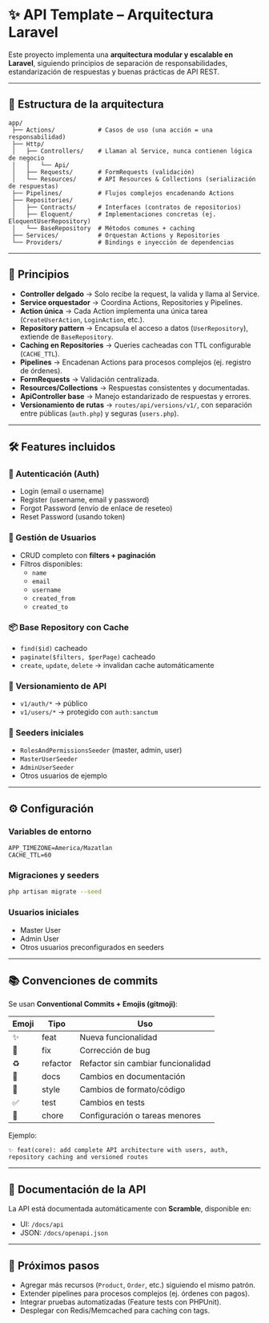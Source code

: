# ✨ API Template – Arquitectura Laravel

Este proyecto implementa una **arquitectura modular y escalable en Laravel**, siguiendo principios de separación de responsabilidades, estandarización de respuestas y buenas prácticas de API REST.

---

## 📂 Estructura de la arquitectura

```
app/
 ├── Actions/            # Casos de uso (una acción = una responsabilidad)
 ├── Http/
 │   ├── Controllers/    # Llaman al Service, nunca contienen lógica de negocio
 │   │   └── Api/
 │   ├── Requests/       # FormRequests (validación)
 │   └── Resources/      # API Resources & Collections (serialización de respuestas)
 ├── Pipelines/          # Flujos complejos encadenando Actions
 ├── Repositories/       
 │   ├── Contracts/      # Interfaces (contratos de repositorios)
 │   ├── Eloquent/       # Implementaciones concretas (ej. EloquentUserRepository)
 │   └── BaseRepository  # Métodos comunes + caching
 ├── Services/           # Orquestan Actions y Repositories
 └── Providers/          # Bindings e inyección de dependencias
```

---

## 🔑 Principios

- **Controller delgado** → Solo recibe la request, la valida y llama al Service.  
- **Service orquestador** → Coordina Actions, Repositories y Pipelines.  
- **Action única** → Cada Action implementa una única tarea (`CreateUserAction`, `LoginAction`, etc.).  
- **Repository pattern** → Encapsula el acceso a datos (`UserRepository`), extiende de `BaseRepository`.  
- **Caching en Repositories** → Queries cacheadas con TTL configurable (`CACHE_TTL`).  
- **Pipelines** → Encadenan Actions para procesos complejos (ej. registro de órdenes).  
- **FormRequests** → Validación centralizada.  
- **Resources/Collections** → Respuestas consistentes y documentadas.  
- **ApiController base** → Manejo estandarizado de respuestas y errores.  
- **Versionamiento de rutas** → `routes/api/versions/v1/`, con separación entre públicas (`auth.php`) y seguras (`users.php`).  

---

## 🛠️ Features incluidos

### 🔐 Autenticación (Auth)
- Login (email o username)  
- Register (username, email y password)  
- Forgot Password (envío de enlace de reseteo)  
- Reset Password (usando token)  

### 👤 Gestión de Usuarios
- CRUD completo con **filters + paginación**  
- Filtros disponibles:
  - `name`
  - `email`
  - `username`
  - `created_from`
  - `created_to`

### 📦 Base Repository con Cache
- `find($id)` cacheado  
- `paginate($filters, $perPage)` cacheado  
- `create`, `update`, `delete` → invalidan cache automáticamente  

### 📡 Versionamiento de API
- `v1/auth/*` → público  
- `v1/users/*` → protegido con `auth:sanctum`  

### 🌱 Seeders iniciales
- `RolesAndPermissionsSeeder` (master, admin, user)  
- `MasterUserSeeder`  
- `AdminUserSeeder`  
- Otros usuarios de ejemplo  

---

## ⚙️ Configuración

### Variables de entorno
```env
APP_TIMEZONE=America/Mazatlan
CACHE_TTL=60
```

### Migraciones y seeders
```bash
php artisan migrate --seed
```

### Usuarios iniciales
- Master User  
- Admin User  
- Otros usuarios preconfigurados en seeders  

---

## 📚 Convenciones de commits

Se usan **Conventional Commits + Emojis (gitmoji)**:

| Emoji | Tipo        | Uso                                  |
|-------|-------------|---------------------------------------|
| ✨     | feat        | Nueva funcionalidad                  |
| 🐛     | fix         | Corrección de bug                    |
| ♻️     | refactor    | Refactor sin cambiar funcionalidad   |
| 📝     | docs        | Cambios en documentación             |
| 🎨     | style       | Cambios de formato/código            |
| ✅     | test        | Cambios en tests                     |
| 🔧     | chore       | Configuración o tareas menores       |

Ejemplo:

```
✨ feat(core): add complete API architecture with users, auth, repository caching and versioned routes
```

---

## 📖 Documentación de la API

La API está documentada automáticamente con **Scramble**, disponible en:

- UI: `/docs/api`  
- JSON: `/docs/openapi.json`  

---

## 🚀 Próximos pasos

- Agregar más recursos (`Product`, `Order`, etc.) siguiendo el mismo patrón.  
- Extender pipelines para procesos complejos (ej. órdenes con pagos).  
- Integrar pruebas automatizadas (Feature tests con PHPUnit).  
- Desplegar con Redis/Memcached para caching con tags.  
